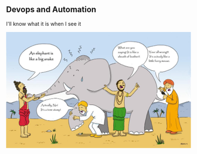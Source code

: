 ## Devops and Automation
I'll know what it is when I see it

![Image of devops](images/devopsReally.jpeg)








